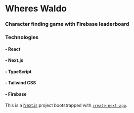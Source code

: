 # Wheres Waldo

### Character finding game with Firebase leaderboard

### Technologies
#### - React
#### - Next.js
#### - TypeScript
#### - Tailwind CSS
#### - Firebase

This is a [Next.js](https://nextjs.org/) project bootstrapped with [`create-next-app`](https://github.com/vercel/next.js/tree/canary/packages/create-next-app).

